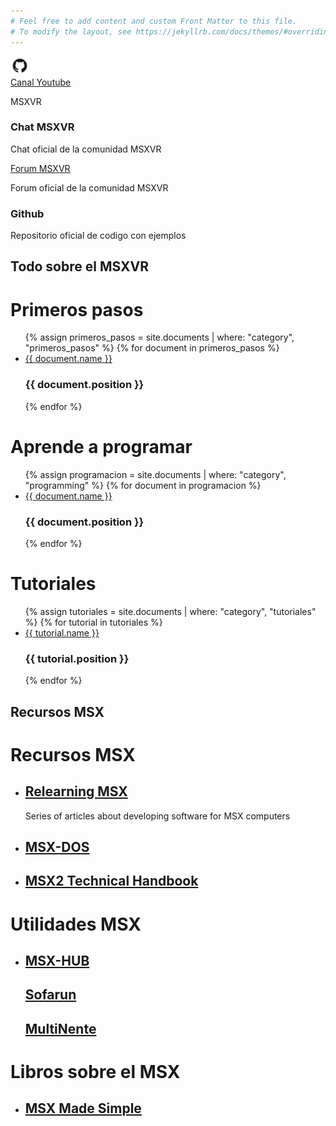 ```yaml
---
# Feel free to add content and custom Front Matter to this file.
# To modify the layout, see https://jekyllrb.com/docs/themes/#overriding-theme-defaults
---
```

<div class="row">
  <div class="box">
    <div>
      <img width="30px" src="assets/img/github.png">
    </div>
    <div>
      <a href="https://www.youtube.com/c/MSXVRComputer">Canal Youtube</a>
      <p>MSXVR</p>
    </div>
  </div>
  <div class="box">
    <h3>Chat MSXVR</h3>
    <p>Chat oficial de la comunidad MSXVR</p>
  </div>
  <div class="box">
    <a href="http://msxvr.es/doc/forum/">Forum MSXVR</a>
    <p>Forum oficial de la comunidad MSXVR</p>
  </div>
  <div class="box">
    <h3>Github</h3>
    <p>Repositorio oficial de codigo con ejemplos</p>
  </div>
</div>

<div class="divider">
  <h2>Todo sobre el MSXVR</h2>
</div>

<div class="row">
  <div class="box">
    <h1>Primeros pasos</h1>
    <ul>
    {% assign primeros_pasos = site.documents | where: "category", "primeros_pasos" %}
      {% for document in primeros_pasos %}
        <li>
          <a href="{{ document.url }}">{{ document.name }}</a>
          <h3>{{ document.position }}</h3>
        </li>
      {% endfor %}
    </ul>
  </div>

  <div class="box">
    <h1>Aprende a programar</h1>
    <ul>
      {% assign programacion = site.documents | where: "category", "programming" %}
      {% for document in programacion %}
        <li>
          <a href="{{ document.url }}">{{ document.name }}</a>
          <h3>{{ document.position }}</h3>
        </li>
      {% endfor %}
    </ul>
  </div>

  <div class="box">
    <h1>Tutoriales</h1>
    <ul>
      {% assign tutoriales = site.documents | where: "category", "tutoriales" %}
      {% for tutorial in tutoriales %}
        <li>
          <a href="{{ tutorial.url }}">{{ tutorial.name }}</a>
          <h3>{{ tutorial.position }}</h3>
        </li>
      {% endfor %}
    </ul>
  </div>
</div>

<div class="divider">
  <h2>Recursos MSX</h2>
</div>

<div class="row">
  <div class="box">
    <h1>Recursos MSX</h1>
    <ul>
        <li>
          <h2><a href="http://www.lavandeira.net/relearning-msx/">Relearning MSX</a></h2>
          <p>Series of articles about developing software for MSX computers</p>
        </li>
        <li>
          <h2><a href="https://books.google.com/books/about/MSX_Made_Simple.html?id=Qo-GDAAAQBAJ">MSX-DOS</a></h2>
        </li>
        <li>
          <h2><a href="https://konamiman.github.io/MSX2-Technical-Handbook/">MSX2 Technical Handbook</a></h2>
        </li>
    </ul>
  </div>
    <div class="box">
    <h1>Utilidades MSX</h1>
    <ul>
        <li>
          <h2><a href="https://books.google.com/books/about/MSX_Made_Simple.html?id=Qo-GDAAAQBAJ">MSX-HUB</a></h2>
          <h2><a href="https://www.louthrax.net/mgr/">Sofarun</a></h2>
          <h2><a href="https://www.msx.org/wiki/MultiMente">MultiNente</a></h2>
        </li>
    </ul>
  </div>
  <div class="box">
    <h1>Libros sobre el MSX</h1>
    <ul>
        <li>
          <h2><a href="https://books.google.com/books/about/MSX_Made_Simple.html?id=Qo-GDAAAQBAJ">MSX Made Simple</a></h2>
        </li>
    </ul>
  </div>
</div>

<div id="manuales" style="display:none">
  <div id="pasos">
      <h2>Primeros pasos con el MSXVR</h2>
      <section>
          <a href="">Manual de servicio</a>
          <a href="">Welcome pack</a>
          <a href="">Como realizar una copia de seguridad</a>
      </section>
  </div>

  <div id="programacion">
      <h2>Aprende a programar</h2>
      <section>
          <a href="">Libro de programacion</a>
          <a href="">Curso de programacion en VR-SCRIPT</a>
      </section>                
  </div>

  <div id="tutoriales">
      <h2>Tutoriales MSXVR</h2>
      <section>
          <a href="">Como acceder a la partición boot</a>
          <a href="">Conectarnos al MSXVR por SSH</a>
      </section>
  </div>

  <div id="documentacion">
      <h2>Documentacion MSX</h2>
      <section>
          <a href="">Libro técnico de MSX</a>
      </section>
  </div>
</div>